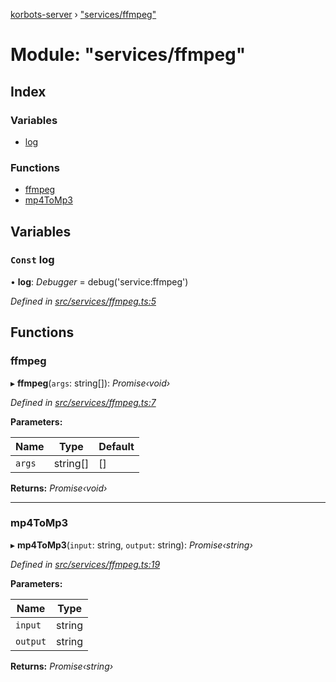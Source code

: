 [korbots-server](../README.md) › ["services/ffmpeg"](_services_ffmpeg_.md)

# Module: "services/ffmpeg"

## Index

### Variables

* [log](_services_ffmpeg_.md#const-log)

### Functions

* [ffmpeg](_services_ffmpeg_.md#ffmpeg)
* [mp4ToMp3](_services_ffmpeg_.md#mp4tomp3)

## Variables

### `Const` log

• **log**: *Debugger* = debug('service:ffmpeg')

*Defined in [src/services/ffmpeg.ts:5](https://github.com/Xisabla/Korbots/blob/7fbbf5f/server/src/services/ffmpeg.ts#L5)*

## Functions

###  ffmpeg

▸ **ffmpeg**(`args`: string[]): *Promise‹void›*

*Defined in [src/services/ffmpeg.ts:7](https://github.com/Xisabla/Korbots/blob/7fbbf5f/server/src/services/ffmpeg.ts#L7)*

**Parameters:**

Name | Type | Default |
------ | ------ | ------ |
`args` | string[] | [] |

**Returns:** *Promise‹void›*

___

###  mp4ToMp3

▸ **mp4ToMp3**(`input`: string, `output`: string): *Promise‹string›*

*Defined in [src/services/ffmpeg.ts:19](https://github.com/Xisabla/Korbots/blob/7fbbf5f/server/src/services/ffmpeg.ts#L19)*

**Parameters:**

Name | Type |
------ | ------ |
`input` | string |
`output` | string |

**Returns:** *Promise‹string›*

